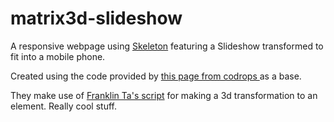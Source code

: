 matrix3d-slideshow
==================
A responsive webpage using <a href="http://getskeleton.com/"> Skeleton</a> featuring a Slideshow transformed to fit into a mobile phone.

Created using the code provided by <a href="http://tympanus.net/codrops/2014/11/21/perspective-mockup-slideshow/"> this page from codrops </a>as a base.

They make use of <a href="http://franklinta.com/2014/09/08/computing-css-matrix3d-transforms/">Franklin Ta's script</a> for making a 3d transformation to an element. Really cool stuff.
